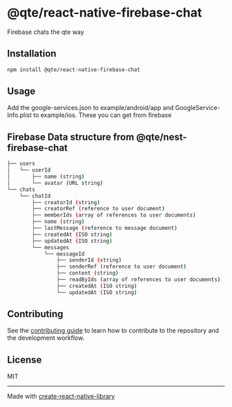 # @qte/react-native-firebase-chat

Firebase chats the qte way

## Installation

```sh
npm install @qte/react-native-firebase-chat
```

## Usage

Add the google-services.json to example/android/app and GoogleService-Info.plist to example/ios. These you can get from firebase

## Firebase Data structure from @qte/nest-firebase-chat

```sh
├── users
│   └── userId
│       ├── name (string)
│       └── avatar (URL string)
└── chats
    └── chatId
        ├── creatorId (string)
        ├── creatorRef (reference to user document)
        ├── memberIds (array of references to user documents)
        ├── name (string)
        ├── lastMessage (reference to message document)
        ├── createdAt (ISO string)
        ├── updatedAt (ISO string)
        └── messages
            └── messageId
                ├── senderId (string)
                ├── senderRef (reference to user document)
                ├── content (string)
                ├── readByIds (array of references to user documents)
                ├── createdAt (ISO string)
                └── updatedAt (ISO string)
```

## Contributing

See the [contributing guide](CONTRIBUTING.md) to learn how to contribute to the repository and the development workflow.

## License

MIT

---

Made with [create-react-native-library](https://github.com/callstack/react-native-builder-bob)
